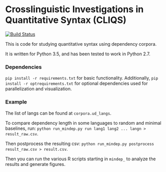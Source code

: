 # Crosslinguistic Investigations in Quantitative Syntax (CLIQS)

[![Build Status](https://travis-ci.org/Futrell/cliqs.svg?branch=master)](https://travis-ci.org/Futrell/cliqs)

This is code for studying quantitative syntax using dependency corpora.

It is written for Python 3.5, and has been tested to work in Python 2.7.

### Dependencies

`pip install -r requirements.txt` for basic functionality.
Additionally, `pip install -r optrequirements.txt` for optional dependencies used for parallelization and visualization.

### Example

The list of langs can be found at `corpora.ud_langs`.

To compare dependency length in some languages to random and minimal baselines, run:
`python run_mindep.py run lang1 lang2 ... langn > result_raw.csv`.

Then postprocess the resulting csv:
`python run_mindep.py postprocess result_raw.csv > result.csv`.

Then you can run the various R scripts starting in `mindep_` to analyze the results and generate figures.
